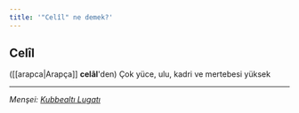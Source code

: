 ```yaml
---
title: '"Celîl" ne demek?'
---
```


## Celîl
([[arapca|Arapça]] **celâl**'den) Çok yüce, ulu, kadri ve mertebesi yüksek

---
*Menşei: [Kubbealtı Lugatı](https://www.lugatim.com/s/Celîl)*
